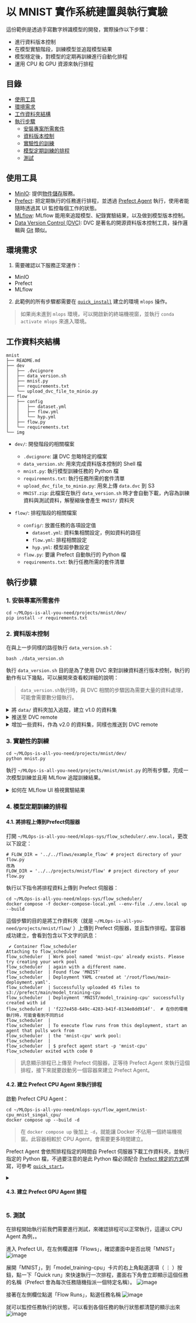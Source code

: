# 以 MNIST 實作系統建置與執行實驗
這份範例是透過手寫數字辨識模型的開發，實際操作以下步驟：
- 進行資料版本控制
- 在模型實驗階段，訓練模型並追蹤模型結果
- 模型穩定後，對模型的定期再訓練進行自動化排程
- 運用 CPU 和 GPU 資源來執行排程

## 目錄
- [使用工具](#使用工具)
- [環境需求](#運行環境需求)
- [工作資料夾結構](#工作資料夾結構)
- [執行步驟](#執行步驟)
    - [安裝專案所需套件](#1-安裝-mnist-專案所需套件)
    - [資料版本控制](#2-資料版本控制)
    - [實驗性的訓練](#3-實驗性的訓練)
    - [模型定期訓練的排程](#4-模型定期訓練的排程)
    - [測試](#5-測試)

## 使用工具
* [MinIO](https://min.io): 提供[物件儲存](https://aws.amazon.com/tw/what-is/object-storage/)服務。
* [Prefect](https://www.prefect.io): 把定期執行的任務進行排程，並透過 [Prefect Agent](https://docs.prefect.io/latest/concepts/agents/) 執行，使用者能隨時透過其 UI 監控每個工作的狀態。
* [MLflow](https://mlflow.org): MLflow 能用來追蹤模型、紀錄實驗結果，以及做到模型版本控制。
* [Data Version Control (DVC)](https://dvc.org): DVC 是著名的開源資料版本控制工具，操作邏輯與 [Git](https://git-scm.com) 類似。

## 環境需求
1. 需要確認以下服務正常運作：
* MinIO
* Prefect
* MLflow

2. 此範例的所有步驟都需要在 [`quick_install`](/projects/quick_install/) 建立的環境 `mlops` 操作。
> 如果尚未進到 `mlops` 環境，可以開啟新的終端機視窗，並執行 `conda activate mlops` 來進入環境。

## 工作資料夾結構
```
mnist
├── README.md
├── dev
│   ├── .dvcignore
│   ├── data_version.sh
│   ├── mnist.py
│   ├── requirements.txt
│   └── upload_dvc_file_to_minio.py
├── flow
│   ├── config
│   │   ├── dataset.yml
│   │   ├── flow.yml
│   │   └── hyp.yml
│   ├── flow.py
│   └── requirements.txt
└── img
```
* `dev/`: 開發階段的相關檔案
  - `.dvcignore`: 讓 DVC 忽略特定的檔案
  - `data_version.sh`: 用來完成資料版本控制的 Shell 檔
  - `mnist.py`: 執行模型訓練任務的 Python 檔
  - `requirements.txt`: 執行任務所需的套件清單
  - `upload_dvc_file_to_minio.py`: 用來上傳 `data.dvc` 到 S3
  - `MNIST.zip`: 此檔案在執行 `data_version.sh` 時才會自動下載，內容為訓練資料與測試資料，解壓縮後會產生 `MNIST/` 資料夾

* `flow/`: 排程階段的相關檔案
  - `config/`: 放置任務的各項設定值
    - `dataset.yml`: 資料集相關設定，例如資料的路徑
    - `flow.yml`: 排程相關設定
    - `hyp.yml`: 模型超參數設定
  - `flow.py`: 要讓 Prefect 自動執行的 Python 檔
  - `requirements.txt`: 執行任務所需的套件清單

## 執行步驟
### 1. 安裝專案所需套件
````
cd ~/MLOps-is-all-you-need/projects/mnist/dev/
pip install -r requirements.txt
````

### 2. 資料版本控制
在與上一步同樣的路徑執行 `data_version.sh`：
````
bash ./data_version.sh
````
執行 `data_version.sh` 目的是為了使用 DVC 來對訓練資料進行版本控制，執行的動作有以下幾點，可以展開來查看較詳細的說明：

> `data_version.sh`執行時，與 DVC 相關的步驟因為需要大量的資料處理，可能會需要數分鐘執行。

<details>
  <summary>將 <code>data/</code> 資料夾加入追蹤，建立 v1.0 的資料集</summary>

````
source ../../../mlops-sys/ml_experimenter/.env.local

# 下載資料集MNIST.zip
gdown "https://drive.google.com/file/d/1Ps26tCIFAXzrwXgHXC0BT3l_f0IvGrTd/view?usp=share_link" -O MNIST.zip --fuzzy
# 若無法下載，可以使用瀏覽器打開以上連結來手動下載

mkdir data
if [ -e data/MNIST ]; then
    echo 'data/MNIST/ exists.'
else
    unzip MNIST.zip -d data/
fi

# 製作v1.0的訓練資料，並讓DVC開始追蹤
git init  # 需要先以git對資料夾進行初始化
dvc init  # DVC對資路夾進行初始化
dvc add data  # 將MNIST資料夾以DVC追蹤
git add data.dvc .gitignore
git commit -m "First version of training data."  # 以git對.dvc進行版控
git tag -a "v1.0" -m "Created dataset."  # 建立標籤，未來要重回某個版本時比較方便 
````
</details>

<details>
  <summary>推送至 DVC remote</summary>

````
# 製作v1.0的訓練資料，並讓DVC開始追蹤
git init  # 需要先以git對資料夾進行初始化
dvc init  # DVC對資路夾進行初始化
dvc add data  # 將MNIST資料夾以DVC追蹤
git add data.dvc .gitignore
git commit -m "First version of training data."  # 以git對.dvc進行版控
git tag -a "v1.0" -m "Created dataset."  # 建立標籤，未來要重回某個版本時比較方便 

# ----------- dvc remote setting -----------
dvc remote add -f minio_s3 $MINIO_S3_PROJECT_BUCKET/dvc_remote  # remote為自定義的遠端名稱
dvc remote modify minio_s3 endpointurl $MLFLOW_S3_ENDPOINT_URL
dvc remote modify minio_s3 access_key_id $AWS_ACCESS_KEY_ID
dvc remote modify minio_s3 secret_access_key $AWS_SECRET_ACCESS_KEY
# ------------------------------------------

dvc push -r minio_s3  # 推送至minio_s3
````
</details>

<details>
  <summary>增加一些資料，作為 v2.0 的資料集，同樣也推送到 DVC remote</summary>

````
# 將更多訓練資料加入train/
for ((digit=0; digit<=9; digit++))
do
    mv ./data/MNIST/train_v2/$digit/* ./data/MNIST/train/$digit/
done
rm -r ./data/MNIST/train_v2/

# 製作v2.0的訓練資料
dvc add data
git add data.dvc
git commit -m "Add some images"
git tag -a "v2.0" -m "More images added."
dvc push -r minio_s3
#git push  # 如果有遠端的git repo才需要執行

python upload_dvc_file_to_minio.py  # 將MNIST.dvc上傳至MinIO

cp -r .git ../flow

````
</details>

### 3. 實驗性的訓練
````
cd ~/MLOps-is-all-you-need/projects/mnist/dev/
python mnist.py
````
執行 `~/MLOps-is-all-you-need/projects/mnist/mnist.py` 的所有步驟，完成一次模型訓練並且用 MLflow 追蹤訓練結果。

<details>
<summary>
如何在 MLflow UI 檢視實驗結果
</summary>

進入 MLflow UI 後，於畫面左側實驗名稱點選「MNIST」，進入到這個實驗的頁面：
![image](./img/MLflow_exp.png)

進入實驗後，點選某一次的執行即可檢視結果：
![image](./img/MLflow_run.png)
> 可以展開左側「Parameters」檢視模型訓練時的超參數，或是展開「Metrics」確認模型指標。

</details>

### 4. 模型定期訓練的排程
#### 4.1. 將排程上傳到Prefect伺服器
打開 `~/MLOps-is-all-you-need/mlops-sys/flow_scheduler/.env.local`，更改以下設定：
```
# FLOW_DIR = '../../flows/example_flow' # project directory of your flow.py
改為
FLOW_DIR = '../../projects/mnist/flow' # project directory of your flow.py
```

執行以下指令將排程資料上傳到 Prefect 伺服器：
````
cd ~/MLOps-is-all-you-need/mlops-sys/flow_scheduler/
docker compose -f docker-compose-local.yml --env-file ./.env.local up --build
````

這個步驟的目的是將工作資料夾（就是 `~/MLOps-is-all-you-need/projects/mnist/flow/` ）上傳到 Prefect 伺服器，並且製作排程。當容器成功建立，會看到包含以下文字的訊息：
````
 ✔ Container flow_scheduler 
Attaching to flow_scheduler
flow_scheduler  | Work pool named 'mnist-cpu' already exists. Please try creating your work pool 
flow_scheduler  | again with a different name.
flow_scheduler  | Found flow 'MNIST'
flow_scheduler  | Deployment YAML created at '/root/flows/main-deployment.yaml'.
flow_scheduler  | Successfully uploaded 45 files to s3://prefect/main/model_training-cpu
flow_scheduler  | Deployment 'MNIST/model_training-cpu' successfully created with id 
flow_scheduler  | 'f227e458-649c-4283-b41f-8134e8dd914f'.  # 在你的環境執行時，可能會看到不同的id
flow_scheduler  | 
flow_scheduler  | To execute flow runs from this deployment, start an agent that pulls work from 
flow_scheduler  | the 'mnist-cpu' work pool:
flow_scheduler  | 
flow_scheduler  | $ prefect agent start -p 'mnist-cpu'
flow_scheduler exited with code 0  
````
> 訊息顯示排程已上傳至 Prefect 伺服器，正等待 Prefect Agent 來執行這個排程，接下來就要啟動另一個容器來建立 Prefect Agent。

#### 4.2. 建立 Prefect CPU Agent 來執行排程
啟動 Prefect CPU Agent：
````
cd ~/MLOps-is-all-you-need/mlops-sys/flow_agent/mnist-cpu_mnist_singal_cpu/
docker compose up --build -d
````
> 在 `docker compose up` 後加上 `-d`，就能讓 Docker 不佔用一個終端機視窗。此容器相較於 CPU Agent，會需要更多時間建立。

Prefect Agent 會依照排程指定的時間自 Prefect 伺服器下載工作資料夾，並執行指定的 Python 檔，不過要注意的是此 Python 檔必須配合 [Prefect 規定的方式](https://docs.prefect.io/latest/tutorial/flows/)撰寫，可參考 [`quick_start`](/projects/quick_start/flow/prefect_flow.py)。

<details><summary>

#### 4.3. 建立 Prefect GPU Agent 排程
</summary>

  如果電腦配有 NVIDIA GPU，可以執行這個段落來建立 GPU Agent。
  **需要先確認 [CUDA](https://www.nvidia.com/zh-tw/geforce/technologies/cuda/) 已設定好，且 CUDA Version 為 11.6 以上。**

  <details>
  <summary>
  確認方式：

  </summary>

  在終端機執行 `nvidia-smi` 來開啟 [NVIDIA System Management Interface](https://developer.nvidia.com/nvidia-system-management-interface)，假如能看到所有已裝備的 GPU 以及 CUDA 版本，如下列範例，就代表所需的驅動都已裝好。如果未能看到設備安裝的 GPU，可能是因為沒有正確安裝驅動程式。
  ````
  (mlops) aif@aif_mlops:~$ nvidia-smi
  Thu Jan 25 14:46:01 2024       
  +-----------------------------------------------------------------------------+
  | NVIDIA-SMI 525.105.17   Driver Version: 525.105.17   CUDA Version: 12.0     |
  |-------------------------------+----------------------+----------------------+
  | GPU  Name        Persistence-M| Bus-Id        Disp.A | Volatile Uncorr. ECC |
  | Fan  Temp  Perf  Pwr:Usage/Cap|         Memory-Usage | GPU-Util  Compute M. |
  |                               |                      |               MIG M. |
  |===============================+======================+======================|
  |   0  Tesla V100-SXM2...  Off  | 00000000:00:05.0 Off |                    0 |
  | N/A   28C    P0    53W / 300W |      0MiB / 32768MiB |      0%      Default |
  |                               |                      |                  N/A |
  +-------------------------------+----------------------+----------------------+
  |   1  Tesla V100-SXM2...  Off  | 00000000:00:06.0 Off |                    0 |
  | N/A   26C    P0    53W / 300W |      0MiB / 32768MiB |      0%      Default |
  |                               |                      |                  N/A |
  +-------------------------------+----------------------+----------------------+
                                                                                
  +-----------------------------------------------------------------------------+
  | Processes:                                                                  |
  |  GPU   GI   CI        PID   Type   Process name                  GPU Memory |
  |        ID   ID                                                   Usage      |
  |=============================================================================|
  |  No running processes found                                                 |
  +-----------------------------------------------------------------------------+
  (mlops) aif@aif_mlops:~$ 

  ````

  </details>

  打開 `~/MLOps-is-all-you-need/projects/mnist/flow/config/flow.yml`，更改以下 3 個設定並存檔：
  ```
  將原先的
  deploy_name: model_training-cpu  # 目的，如daliy_model、data_update

  pool_name: mnist-cpu  # 要調用的運算資源
  queue_name: mnist-cpu  # 專案名稱
  改為
  deploy_name: model_training-gpu  # 目的，如daliy_model、data_update

  pool_name: mnist-gpu  # 要調用的運算資源
  queue_name: mnist-gpu  # 專案名稱
  ```

  執行以下指令將排程資料上傳到 Prefect 伺服器（指令與 Prefect CPU Agent 相同）：
  ````
  cd ~/MLOps-is-all-you-need/mlops-sys/flow_scheduler/
  docker compose -f docker-compose-local.yml --env-file ./.env.local up --build
  ````

  啟動 Prefect GPU Agent：
  ````
  cd ~/MLOps-is-all-you-need/mlops-sys/flow_agent/mnist-gpu_mnist_single_gpu/
  docker compose up --build -d
  ````
</details>

### 5. 測試
在排程開始執行前我們需要進行測試，來確認排程可以正常執行，這邊以 CPU Agent 為例，。

進入 Prefect UI，在左側欄選擇「Flows」，確認畫面中是否出現「MNIST」
![image](./img/Prefect_UI_check_flows.png)

展開「MNIST」，到「model_training-cpu」卡片的右上角點選選項（ ⋮ ）按鈕，點一下「Quick run」來快速執行一次排程，畫面右下角會立即顯示這個任務的名稱（Prefect 會為每次任務隨機指派一個特定名稱）。
![image](./img/Prefect_quick_run.png)

接著在左側欄位點選「Flow Runs」，點選任務名稱
![image](./img/Prefect_go_to_flow_run.png)

就可以監控任務執行的狀態，可以看到各個任務的執行狀態都清楚的顯示出來
![image](./img/Prefect_running.png)
